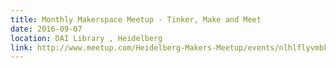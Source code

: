```yaml
---
title: Monthly Makerspace Meetup - Tinker, Make and Meet
date: 2016-09-07
location: DAI Library , Heidelberg
link: http://www.meetup.com/Heidelberg-Makers-Meetup/events/nlhlflyvmbkb/
---
```

